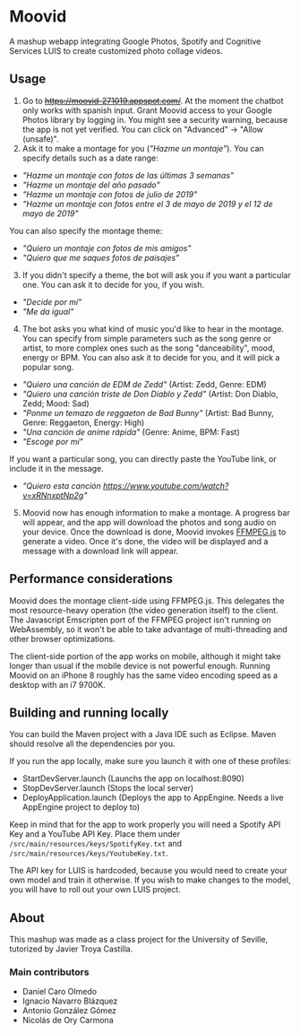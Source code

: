 # Moovid
A mashup webapp integrating Google Photos, Spotify and Cognitive Services LUIS to create customized photo collage videos.

## Usage
1. Go to ~~https://moovid-271019.appspot.com/~~. At the moment the chatbot only works with spanish input. Grant Moovid access to your Google Photos library by logging in. You might see a security warning, because the app is not yet verified. You can click on "Advanced" -> "Allow (unsafe)".
2. Ask it to make a montage for you (_"Hazme un montaje"_). 
You can specify details such as a date range:
- _"Hazme un montaje con fotos de las últimas 3 semanas"_
- _"Hazme un montaje del año pasado"_
- _"Hazme un montaje con fotos de julio de 2019"_
- _"Hazme un montaje con fotos entre el 3 de mayo de 2019 y el 12 de mayo de 2019"_

You can also specify the montage theme:
- _"Quiero un montaje con fotos de mis amigos"_
- _"Quiero que me saques fotos de paisajes"_
3. If you didn't specify a theme, the bot will ask you if you want a particular one. You can ask it to decide for you, if you wish.
- _"Decide por mí"_
- _"Me da igual"_
4. The bot asks you what kind of music you'd like to hear in the montage. You can specify from simple parameters such as the song genre or artist, to more complex ones such as the song "danceability", mood, energy or BPM. You can also ask it to decide for you, and it will pick a popular song.
- _"Quiero una canción de EDM de Zedd"_ (Artist: Zedd, Genre: EDM)
- _"Quiero una canción triste de Don Diablo y Zedd"_ (Artist: Don Diablo, Zedd; Mood: Sad)
- _"Ponme un temazo de reggaeton de Bad Bunny"_ (Artist: Bad Bunny, Genre: Reggaeton, Energy: High)
- _"Una canción de anime rápida"_ (Genre: Anime, BPM: Fast)
- _"Escoge por mí"_

If you want a particular song, you can directly paste the YouTube link, or include it in the message.
- _"Quiero esta canción https://www.youtube.com/watch?v=xRNnxptNp2g"_
5. Moovid now has enough information to make a montage. A progress bar will appear, and the app will download the photos and song audio on your device. Once the download is done, Moovid invokes [FFMPEG.js](https://github.com/Kagami/ffmpeg.js/) to generate a video. Once it's done, the video will be displayed and a message with a download link will appear.

## Performance considerations
Moovid does the montage client-side using FFMPEG.js. This delegates the most resource-heavy operation (the video generation itself) to the client. The Javascript Emscripten port of the FFMPEG project isn't running on WebAssembly, so it won't be able to take advantage of multi-threading and other browser optimizations.

The client-side portion of the app works on mobile, although it might take longer than usual if the mobile device is not powerful enough. Running Moovid on an iPhone 8 roughly has the same video encoding speed as a desktop with an i7 9700K.

## Building and running locally
You can build the Maven project with a Java IDE such as Eclipse. Maven should resolve all the dependencies por you.

If you run the app locally, make sure you launch it with one of these profiles:
- StartDevServer.launch (Launchs the app on localhost:8090)
- StopDevServer.launch (Stops the local server)
- DeployApplication.launch (Deploys the app to AppEngine. Needs a live AppEngine project to deploy to)

Keep in mind that for the app to work properly you will need a Spotify API Key and a YouTube API Key.
Place them under `/src/main/resources/keys/SpotifyKey.txt` and `/src/main/resources/keys/YoutubeKey.txt`.

The API key for LUIS is hardcoded, because you would need to create your own model and train it otherwise. If you wish to make changes to the model, you will have to roll out your own LUIS project. 

## About
This mashup was made as a class project for the University of Seville, tutorized by Javier Troya Castilla.

### Main contributors
- Daniel Caro Olmedo
- Ignacio Navarro Blázquez
- Antonio González Gómez
- Nicolás de Ory Carmona
